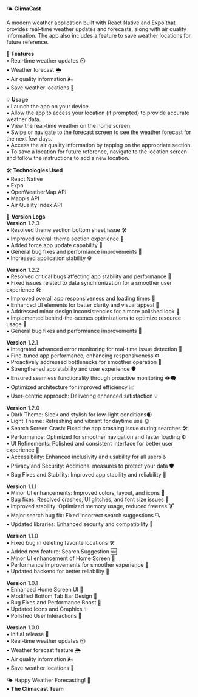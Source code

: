 🌤️ **ClimaCast**

A modern weather application built with React Native and Expo that provides real-time weather updates and forecasts, along with air quality information. The app also includes a feature to save weather locations for future reference.

📱 **Features**\
• Real-time weather updates ⏲️\
• Weather forecast 🌦️\
• Air quality information 🌬️\
• Save weather locations 📍

💡 **Usage**\
• Launch the app on your device.\
• Allow the app to access your location (if prompted) to provide accurate weather data.\
• View the real-time weather on the home screen.\
• Swipe or navigate to the forecast screen to see the weather forecast for the next few days.\
• Access the air quality information by tapping on the appropriate section.\
• To save a location for future reference, navigate to the location screen and follow the instructions to add a new location.

🛠️ **Technologies Used**\
• React Native\
• Expo\
• OpenWeatherMap API\
• Mappls API\
• Air Quality Index API

📜 **Version Logs**\
**Version** 1.2.3\
• Resolved theme section bottom sheet issue 🛠️\
• Improved overall theme section experience 🌟\
• Added force app update capability 🔄\
• General bug fixes and performance improvements 🚀\
• Increased application stability ⚙️

**Version** 1.2.2\
• Resolved critical bugs affecting app stability and performance 🐛\
• Fixed issues related to data synchronization for a smoother user experience 🛠️\
• Improved overall app responsiveness and loading times 🚀\
• Enhanced UI elements for better clarity and visual appeal 🎨\
• Addressed minor design inconsistencies for a more polished look 🛑\
• Implemented behind-the-scenes optimizations to optimize resource usage 🚧\
• General bug fixes and performance improvements 🐞

**Version** 1.2.1\
• Integrated advanced error monitoring for real-time issue detection 🚀\
• Fine-tuned app performance, enhancing responsiveness ⚙️\
• Proactively addressed bottlenecks for smoother operation 🔄\
• Strengthened app stability and user experience 🛡️\
• Ensured seamless functionality through proactive monitoring 👁️‍🗨️\
• Optimized architecture for improved efficiency 📈\
• User-centric approach: Delivering enhanced satisfaction 💡

**Version** 1.2.0\
• Dark Theme: Sleek and stylish for low-light conditions🌒\
• Light Theme: Refreshing and vibrant for daytime use 🌞\
• Search Screen Crash: Fixed the app crashing issue during searches 🛠️\
• Performance: Optimized for smoother navigation and faster loading ⚙️\
• UI Refinements: Polished and consistent interface for better user experience 🎨\
• Accessibility: Enhanced inclusivity and usability for all users ♿\
• Privacy and Security: Additional measures to protect your data 🛡️\
• Bug Fixes and Stability: Improved app stability and reliability 🐞

**Version** 1.1.1\
• Minor UI enhancements: Improved colors, layout, and icons 🎨\
• Bug fixes: Resolved crashes, UI glitches, and font size issues 🐛\
• Improved stability: Optimized memory usage, reduced freezes 🏋️\
• Major search bug fix: Fixed incorrect search suggestions 🔍\
• Updated libraries: Enhanced security and compatibility 🔄

**Version** 1.1.0\
• Fixed bug in deleting favorite locations 🛠️\
• Added new feature: Search Suggestion 🆕\
• Minor UI enhancement of Home Screen 💫\
• Performance improvements for smoother experience 🚀\
• Updated backend for better reliability 🔄

**Version** 1.0.1\
• Enhanced Home Screen UI 🎉\
• Modified Bottom Tab Bar Design 🎨\
• Bug Fixes and Performance Boost 🚀\
• Updated Icons and Graphics ✨\
• Polished User Interactions 🤝

**Version** 1.0.0\
• Initial release 🚀\
• Real-time weather updates ⏲️\
• Weather forecast feature 🌦️\
• Air quality information 🌬️\
• Save weather locations 📍

🌤️ Happy Weather Forecasting! 🌈\
• **The Climacast Team**
